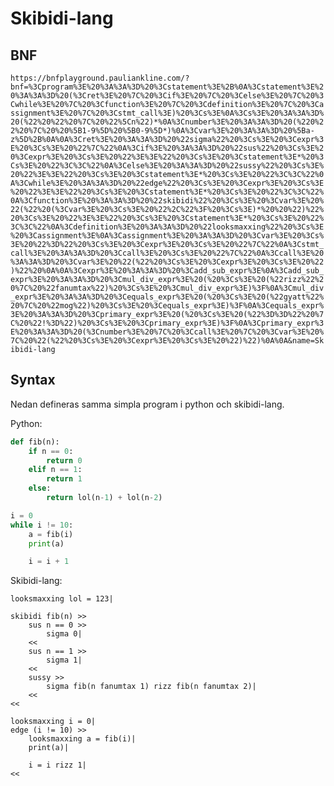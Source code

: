 # Skibidi-lang
## BNF
`https://bnfplayground.pauliankline.com/?bnf=%3Cprogram%3E%20%3A%3A%3D%20%3Cstatement%3E%2B%0A%3Cstatement%3E%20%3A%3A%3D%20(%3Cret%3E%20%7C%20%3Cif%3E%20%7C%20%3Celse%3E%20%7C%20%3Cwhile%3E%20%7C%20%3Cfunction%3E%20%7C%20%3Cdefinition%3E%20%7C%20%3Cassignment%3E%20%7C%20%3Cstmt_call%3E)%20%3Cs%3E%0A%3Cs%3E%20%3A%3A%3D%20(%22%20%22%20%7C%20%22%5Cn%22)*%0A%3Cnumber%3E%20%3A%3A%3D%20(%220%22%20%7C%20%20%5B1-9%5D%20%5B0-9%5D*)%0A%3Cvar%3E%20%3A%3A%3D%20%5Ba-z%5D%2B%0A%0A%3Cret%3E%20%3A%3A%3D%20%22sigma%22%20%3Cs%3E%20%3Cexpr%3E%20%3Cs%3E%20%22%7C%22%0A%3Cif%3E%20%3A%3A%3D%20%22sus%22%20%3Cs%3E%20%3Cexpr%3E%20%3Cs%3E%20%22%3E%3E%22%20%3Cs%3E%20%3Cstatement%3E*%20%3Cs%3E%20%22%3C%3C%22%0A%3Celse%3E%20%3A%3A%3D%20%22sussy%22%20%3Cs%3E%20%22%3E%3E%22%20%3Cs%3E%20%3Cstatement%3E*%20%3Cs%3E%20%22%3C%3C%22%0A%3Cwhile%3E%20%3A%3A%3D%20%22edge%22%20%3Cs%3E%20%3Cexpr%3E%20%3Cs%3E%20%22%3E%3E%22%20%3Cs%3E%20%3Cstatement%3E*%20%3Cs%3E%20%22%3C%3C%22%0A%3Cfunction%3E%20%3A%3A%3D%20%22skibidi%22%20%3Cs%3E%20%3Cvar%3E%20%22(%22%20(%3Cvar%3E%20%3Cs%3E%20%22%2C%22%3F%20%3Cs%3E)*%20%20%22)%22%20%3Cs%3E%20%22%3E%3E%22%20%3Cs%3E%20%3Cstatement%3E*%20%3Cs%3E%20%22%3C%3C%22%0A%3Cdefinition%3E%20%3A%3A%3D%20%22looksmaxxing%22%20%3Cs%3E%20%3Cassignment%3E%0A%3Cassignment%3E%20%3A%3A%3D%20%3Cvar%3E%20%3Cs%3E%20%22%3D%22%20%3Cs%3E%20%3Cexpr%3E%20%3Cs%3E%20%22%7C%22%0A%3Cstmt_call%3E%20%3A%3A%3D%20%3Ccall%3E%20%3Cs%3E%20%22%7C%22%0A%3Ccall%3E%20%3A%3A%3D%20%3Cvar%3E%20%22(%22%20%3Cs%3E%20%3Cexpr%3E%20%3Cs%3E%20%22)%22%20%0A%0A%3Cexpr%3E%20%3A%3A%3D%20%3Cadd_sub_expr%3E%0A%3Cadd_sub_expr%3E%20%3A%3A%3D%20%3Cmul_div_expr%3E%20(%20%3Cs%3E%20(%22rizz%22%20%7C%20%22fanumtax%22)%20%3Cs%3E%20%3Cmul_div_expr%3E)%3F%0A%3Cmul_div_expr%3E%20%3A%3A%3D%20%3Cequals_expr%3E%20(%20%3Cs%3E%20(%22gyatt%22%20%7C%20%22mog%22)%20%3Cs%3E%20%3Cequals_expr%3E)%3F%0A%3Cequals_expr%3E%20%3A%3A%3D%20%3Cprimary_expr%3E%20(%20%3Cs%3E%20(%22%3D%3D%22%20%7C%20%22!%3D%22)%20%3Cs%3E%20%3Cprimary_expr%3E)%3F%0A%3Cprimary_expr%3E%20%3A%3A%3D%20(%3Cnumber%3E%20%7C%20%3Ccall%3E%20%7C%20%3Cvar%3E%20%7C%20%22(%22%20%3Cs%3E%20%3Cexpr%3E%20%3Cs%3E%20%22)%22)%0A%0A&name=Skibidi-lang`

## Syntax
Nedan defineras samma simpla program i python och skibidi-lang.

Python:
```py
def fib(n):
    if n == 0:
        return 0
    elif n == 1:
        return 1
    else:
        return lol(n-1) + lol(n-2)

i = 0
while i != 10:
    a = fib(i)
    print(a)

    i = i + 1
```

Skibidi-lang:
```skl
looksmaxxing lol = 123|

skibidi fib(n) >>
    sus n == 0 >>
        sigma 0|
    <<
    sus n == 1 >>
        sigma 1|
    << 
    sussy >>
        sigma fib(n fanumtax 1) rizz fib(n fanumtax 2)|
    << 
<<

looksmaxxing i = 0|
edge (i != 10) >>
    looksmaxxing a = fib(i)|
    print(a)|

    i = i rizz 1|
<<
```
